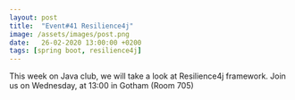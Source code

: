 ```yaml
---
layout: post
title:  "Event#41 Resilience4j"
image: /assets/images/post.png
date:   26-02-2020 13:00:00 +0200
tags: [spring boot, resilience4j]
---
```

This week on Java club, we will take a look at Resilience4j framework.
Join us on Wednesday, at 13:00 in Gotham (Room 705)
